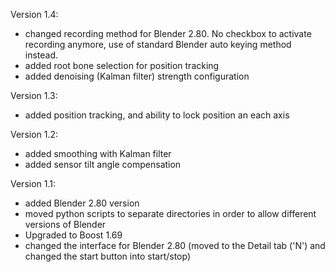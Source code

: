 Version 1.4:
- changed recording method for Blender 2.80. No checkbox to activate recording anymore, use of standard Blender auto keying method instead.
- added root bone selection for position tracking
- added denoising (Kalman filter) strength configuration

Version 1.3:
- added position tracking, and ability to lock position an each axis

Version 1.2:
- added smoothing with Kalman filter
- added sensor tilt angle compensation

Version 1.1:
- added Blender 2.80 version
- moved python scripts to separate directories in order to allow different versions of Blender
- Upgraded to Boost 1.69
- changed the interface for Blender 2.80 (moved to the Detail tab ('N') and changed the start button into start/stop)
